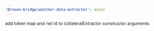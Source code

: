 ```yaml
---
'@rosen-bridge/watcher-data-extractor': major
---
```


add token map and rwt id to collateralExtractor constructor arguments
